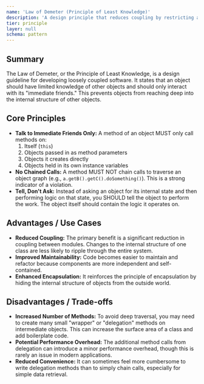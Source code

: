 ```yaml
---
name: 'Law of Demeter (Principle of Least Knowledge)'
description: 'A design principle that reduces coupling by restricting a method from accessing objects deep within another object's structure.'
tier: principle
layer: null
schema: pattern
---
```


## Summary

The Law of Demeter, or the Principle of Least Knowledge, is a design guideline for developing loosely coupled software. It states that an object should have limited knowledge of other objects and should only interact with its "immediate friends." This prevents objects from reaching deep into the internal structure of other objects.

## Core Principles

- **Talk to Immediate Friends Only:** A method of an object MUST only call methods on:
  1.  Itself (`this`)
  2.  Objects passed in as method parameters
  3.  Objects it creates directly
  4.  Objects held in its own instance variables
- **No Chained Calls:** A method MUST NOT chain calls to traverse an object graph (e.g., `a.getB().getC().doSomething()`). This is a strong indicator of a violation.
- **Tell, Don't Ask:** Instead of asking an object for its internal state and then performing logic on that state, you SHOULD tell the object to perform the work. The object itself should contain the logic it operates on.

## Advantages / Use Cases

- **Reduced Coupling:** The primary benefit is a significant reduction in coupling between modules. Changes to the internal structure of one class are less likely to ripple through the entire system.
- **Improved Maintainability:** Code becomes easier to maintain and refactor because components are more independent and self-contained.
- **Enhanced Encapsulation:** It reinforces the principle of encapsulation by hiding the internal structure of objects from the outside world.

## Disadvantages / Trade-offs

- **Increased Number of Methods:** To avoid deep traversal, you may need to create many small "wrapper" or "delegation" methods on intermediate objects. This can increase the surface area of a class and add boilerplate code.
- **Potential Performance Overhead:** The additional method calls from delegation can introduce a minor performance overhead, though this is rarely an issue in modern applications.
- **Reduced Convenience:** It can sometimes feel more cumbersome to write delegation methods than to simply chain calls, especially for simple data retrieval.

